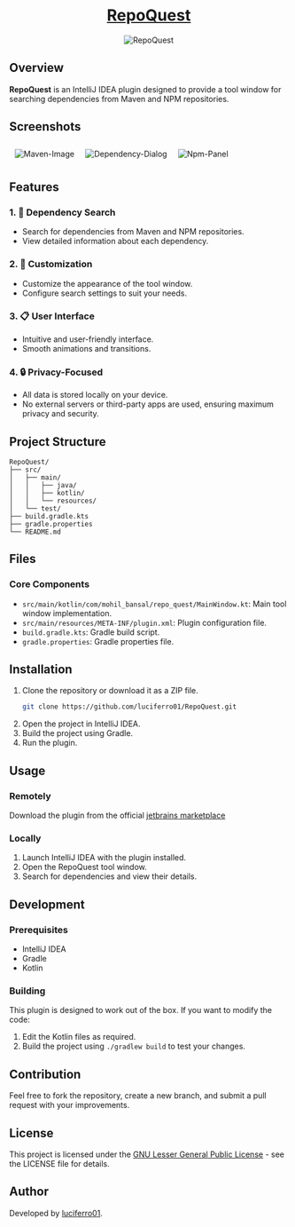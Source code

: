 
<div align="center">
<h1> <a href="https://plugins.jetbrains.com/plugin/26588-repoquest">RepoQuest</a> </h1>

![RepoQuest](https://socialify.git.ci/luciferro01/RepoQuest/image?custom_description=Idea+Plugin+that+provides+a+tool+window+for+searching+dependencies+from+Mvn+%26+NPM+%F0%9F%9A%80&description=1&font=Raleway&language=1&name=1&owner=1&pattern=Plus&theme=Dark)
<br/>

<!-- ![Kotlin](https://img.shields.io/badge/Kotlin-0095D5?logo=kotlin&logoColor=white) -->

</div>

## Overview

**RepoQuest** is an IntelliJ IDEA plugin designed to provide a tool window for searching dependencies from Maven and NPM repositories.

[//]: # (## Screenshots)

[//]: # (![Maven-Image]&#40;https://i.postimg.cc/k5kZkZgs/Screenshot-2025-02-19-at-12-41-09-PM.png&#41;])

[//]: # (![Dependency-Dialog]&#40;https://i.postimg.cc/xdbpyR3z/Dependency-Dialog.png&#41;])

[//]: # (![Npm-Panel.png]&#40;https://i.postimg.cc/SNNZtqGq/Npm-Panel.png&#41;])

## Screenshots
<div style="display: flex; flex-wrap: wrap;">
  <img src="https://i.postimg.cc/k5kZkZgs/Screenshot-2025-02-19-at-12-41-09-PM.png" alt="Maven-Image" style="max-width: 30%; margin: 10px;">
  <img src="https://i.postimg.cc/xdbpyR3z/Dependency-Dialog.png" alt="Dependency-Dialog" style="max-width: 30%; margin: 10px;">
  <img src="https://i.postimg.cc/SNNZtqGq/Npm-Panel.png" alt="Npm-Panel" style="max-width: 30%; margin: 10px;">
</div>

## Features

### 1. 🚀 Dependency Search

- Search for dependencies from Maven and NPM repositories.
- View detailed information about each dependency.

### 2. 🎨 Customization

- Customize the appearance of the tool window.
- Configure search settings to suit your needs.

### 3. 📋 User Interface

- Intuitive and user-friendly interface.
- Smooth animations and transitions.

### 4. 🔒 Privacy-Focused

- All data is stored locally on your device.
- No external servers or third-party apps are used, ensuring maximum privacy and security.

## Project Structure

```
RepoQuest/
├── src/
│   ├── main/
│   │   ├── java/
│   │   ├── kotlin/
│   │   └── resources/
│   └── test/
├── build.gradle.kts
├── gradle.properties
└── README.md
```

## Files

### Core Components

- `src/main/kotlin/com/mohil_bansal/repo_quest/MainWindow.kt`: Main tool window implementation.
- `src/main/resources/META-INF/plugin.xml`: Plugin configuration file.
- `build.gradle.kts`: Gradle build script.
- `gradle.properties`: Gradle properties file.

## Installation

1. Clone the repository or download it as a ZIP file.
   ```bash
   git clone https://github.com/luciferro01/RepoQuest.git
   ```
2. Open the project in IntelliJ IDEA.
3. Build the project using Gradle.
4. Run the plugin.

## Usage
  ### Remotely
  Download the plugin from the official [jetbrains marketplace](https://plugins.jetbrains.com/plugin/26588-repoquest)

  ### Locally
  1. Launch IntelliJ IDEA with the plugin installed.
  2. Open the RepoQuest tool window.
  3. Search for dependencies and view their details.

## Development

### Prerequisites

- IntelliJ IDEA
- Gradle
- Kotlin

### Building

This plugin is designed to work out of the box. If you want to modify the code:

1. Edit the Kotlin files as required.
2. Build the project using `./gradlew build` to test your changes.

## Contribution

Feel free to fork the repository, create a new branch, and submit a pull request with your improvements.

## License

This project is licensed under the [GNU Lesser General Public License](https://www.gnu.org/licenses/lgpl-3.0.en.html) - see the LICENSE file for details.
## Author

Developed by [luciferro01](https://github.com/luciferro01/).
